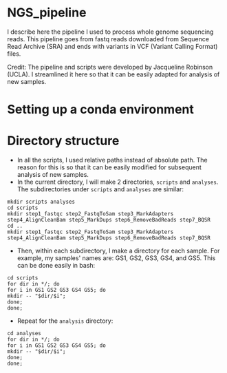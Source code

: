 # NGS_pipeline
I describe here the pipeline I used to process whole genome sequencing reads. This pipeline goes from fastq reads downloaded from Sequence Read Archive (SRA) and ends with variants in VCF (Variant Calling Format) files. 

Credit: The pipeline and scripts were developed by Jacqueline Robinson (UCLA). I streamlined it here so that it can be easily adapted for analysis of new samples. 

# Setting up a conda environment

# Directory structure
* In all the scripts, I used relative paths instead of absolute path. The reason for this is so that it can be easily modified for subsequent analysis of new samples. 
* In the current directory, I will make 2 directories, `scripts` and `analyses`. The subdirectories under `scripts` and `analyses` are similar:

```
mkdir scripts analyses
cd scripts
mkdir step1_fastqc step2_FastqToSam step3_MarkAdapters step4_AlignCleanBam step5_MarkDups step6_RemoveBadReads step7_BQSR
cd ..
mkdir step1_fastqc step2_FastqToSam step3_MarkAdapters step4_AlignCleanBam step5_MarkDups step6_RemoveBadReads step7_BQSR
```

* Then, within each subdirectory, I make a directory for each sample. For example, my samples' names are: GS1, GS2, GS3, GS4, and GS5. This can be done easily in bash:

```
cd scripts
for dir in */; do                                                            
for i in GS1 GS2 GS3 GS4 GS5; do
mkdir -- "$dir/$i";    
done;
done;
```
* Repeat for the `analysis` directory:

```
cd analyses
for dir in */; do                                                            
for i in GS1 GS2 GS3 GS4 GS5; do
mkdir -- "$dir/$i";    
done;
done;
```
